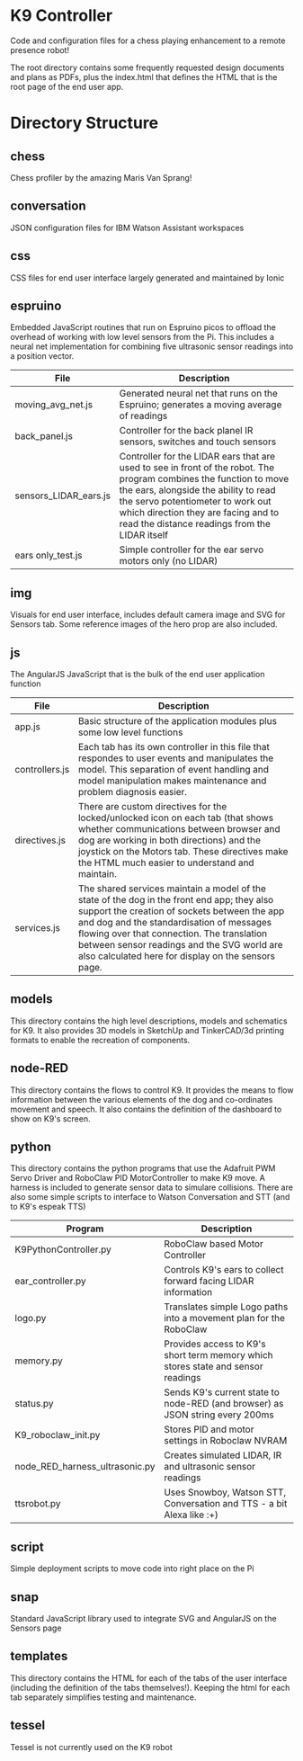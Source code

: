 # K9 Controller
Code and configuration files for a chess playing enhancement to a remote presence robot!

The root directory contains some frequently requested design documents and plans as PDFs, plus the index.html that defines the HTML that is the root page of the end user app.

# Directory Structure

## chess
Chess profiler by the amazing Maris Van Sprang!

## conversation
JSON configuration files for IBM Watson Assistant workspaces

## css
CSS files for end user interface largely generated and maintained by Ionic

## espruino
Embedded JavaScript routines that run on Espruino picos to offload the overhead of working with low level sensors from the Pi.  This includes a neural net implementation for combining five ultrasonic sensor readings into a position vector.  

File | Description
---  | ---
moving_avg_net.js | Generated neural net that runs on the Espruino; generates a moving average of readings
back_panel.js | Controller for the back planel IR sensors, switches and touch sensors
sensors_LIDAR_ears.js | Controller for the LIDAR ears that are used to see in front of the robot.  The program combines the function to move the ears, alongside the ability to read the servo potentiometer to work out which direction they are facing and to read the distance readings from the LIDAR itself
ears only_test.js | Simple controller for the ear servo motors only (no LIDAR)

## img
Visuals for end user interface, includes default camera image and SVG for Sensors tab.  Some reference images of the hero prop are also included.

## js
The AngularJS JavaScript that is the bulk of the end user application function

File | Description
---  | ---
app.js | Basic structure of the application modules plus some low level functions
controllers.js | Each tab has its own controller in this file that respondes to user events and manipulates the model.  This separation of event handling and model manipulation makes maintenance and problem diagnosis easier.
directives.js | There are custom directives for the locked/unlocked icon on each tab (that shows whether communications between browser and dog are working in both directions) and the joystick on the Motors tab.  These directives make the HTML much easier to understand and maintain.
services.js | The shared services maintain a model of the state of the dog in the front end app; they also support the creation of sockets between the app and dog and the standardisation of messages flowing over that connection.  The translation between sensor readings and the SVG world are also calculated here for display on the sensors page.

## models
This directory contains the high level descriptions, models and schematics for K9.  It also provides 3D models in SketchUp and TinkerCAD/3d printing formats to enable the recreation of components.

## node-RED
This directory contains the flows to control K9.  It provides the means to flow information between the various elements of the dog and co-ordinates movement and speech.  It also contains the definition of the dashboard to show on K9's screen.

## python
This directory contains the python programs that use the Adafruit PWM Servo Driver and RoboClaw PID MotorController to make K9 move. A harness is included to generate sensor data to simulare collisions.  There are also some simple scripts to interface to Watson Conversation and STT (and to K9's espeak TTS)

Program | Description
---  | ---
K9PythonController.py | RoboClaw based Motor Controller
ear_controller.py | Controls K9's ears to collect forward facing LIDAR information
logo.py | Translates simple Logo paths into a movement plan for the RoboClaw
memory.py | Provides access to K9's short term memory which stores state and sensor readings
status.py | Sends K9's current state to node-RED (and browser) as JSON string every 200ms
K9_roboclaw_init.py | Stores PID and motor settings in Roboclaw NVRAM
node_RED_harness_ultrasonic.py | Creates simulated LIDAR, IR and ultrasonic sensor readings
ttsrobot.py | Uses Snowboy, Watson STT, Conversation and TTS - a bit Alexa like :+)

## script
Simple deployment scripts to move code into right place on the Pi

## snap
Standard JavaScript library used to integrate SVG and AngularJS on the Sensors page

## templates
This directory contains the HTML for each of the tabs of the user interface (including the definition of the tabs themselves!).  Keeping the html for each tab separately simplifies testing and maintenance.

## tessel
Tessel is not currently used on the K9 robot

